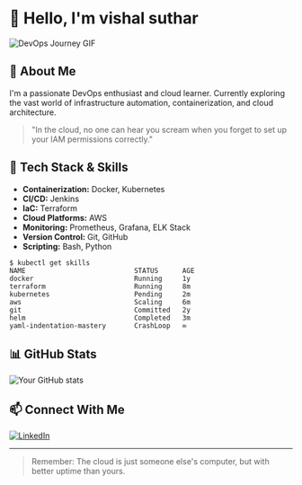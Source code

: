 # 👋 Hello, I'm vishal suthar

![DevOps Journey GIF](https://media.giphy.com/media/3oKIPnAiaMCws8nOsE/giphy.gif)

## 🚀 About Me
I'm a passionate DevOps enthusiast and cloud learner. Currently exploring the vast world of infrastructure automation, containerization, and cloud architecture.

> "In the cloud, no one can hear you scream when you forget to set up your IAM permissions correctly."

## 🔧 Tech Stack & Skills
- **Containerization:** Docker, Kubernetes
- **CI/CD:** Jenkins
- **IaC:** Terraform
- **Cloud Platforms:** AWS
- **Monitoring:** Prometheus, Grafana, ELK Stack
- **Version Control:** Git, GitHub
- **Scripting:** Bash, Python

```
$ kubectl get skills
NAME                           STATUS      AGE
docker                         Running     1y
terraform                      Running     8m
kubernetes                     Pending     2m
aws                            Scaling     6m
git                            Committed   2y
helm                           Completed   3m
yaml-indentation-mastery       CrashLoop   ∞
```

## 📊 GitHub Stats
![Your GitHub stats](https://github-readme-stats.vercel.app/api?username=yourusername&show_icons=true&theme=radical)


## 📫 Connect With Me
[![LinkedIn](https://img.shields.io/badge/LinkedIn-0077B5?style=for-the-badge&logo=linkedin&logoColor=white)](https://www.linkedin.com/in/vishal-suthar-8317b4246/)


---

> Remember: The cloud is just someone else's computer, but with better uptime than yours.

